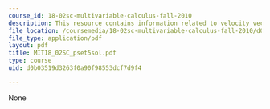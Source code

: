 ```yaml
---
course_id: 18-02sc-multivariable-calculus-fall-2010
description: This resource contains information related to velocity vectors.
file_location: /coursemedia/18-02sc-multivariable-calculus-fall-2010/d0b03519d3263f0a90f98553dcf7d9f4_MIT18_02SC_pset5sol.pdf
file_type: application/pdf
layout: pdf
title: MIT18_02SC_pset5sol.pdf
type: course
uid: d0b03519d3263f0a90f98553dcf7d9f4

---
```

None